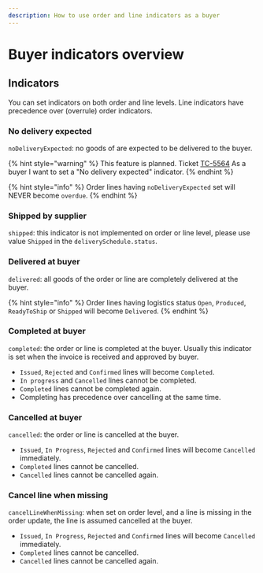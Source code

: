```yaml
---
description: How to use order and line indicators as a buyer
---
```


# Buyer indicators overview

## Indicators

You can set indicators on both order and line levels.
Line indicators have precedence over \(overrule\) order indicators.

### No delivery expected

`noDeliveryExpected`: no goods of are expected to be delivered to the buyer.

{% hint style="warning" %}
This feature is planned. Ticket [TC-5564](https://tradecloud.atlassian.net/browse/TC-5564)
 As a buyer I want to set a "No delivery expected" indicator.
{% endhint %}

{% hint style="info" %}
Order lines having `noDeliveryExpected` set will NEVER become `overdue`.
{% endhint %}

### Shipped by supplier

`shipped`: this indicator is not implemented on order or line level, please use value `Shipped` in the `deliverySchedule.status`.

### Delivered at buyer

`delivered`: all goods of the order or line are completely delivered at the buyer.

{% hint style="info" %}
Order lines having logistics status `Open`, `Produced`, `ReadyToShip` or `Shipped` will become `Delivered`.
{% endhint %}

### Completed at buyer

`completed`: the order or line is completed at the buyer. Usually this indicator is set when the invoice is received and approved by buyer.

- `Issued`, `Rejected` and `Confirmed` lines will become `Completed`.
- `In progress` and `Cancelled` lines cannot be completed.
- `Completed` lines cannot be completed again.
- Completing has precedence over cancelling at the same time.

### Cancelled at buyer

`cancelled`: the order or line is cancelled at the buyer.

- `Issued`, `In Progress`, `Rejected` and `Confirmed` lines will become `Cancelled` immediately.
- `Completed` lines cannot be cancelled.
- `Cancelled` lines cannot be cancelled again.

### Cancel line when missing

`cancelLineWhenMissing`: when set on order level, and a line is missing in the order update, the line is assumed cancelled at the buyer.

- `Issued`, `In Progress`, `Rejected` and `Confirmed` lines will become `Cancelled` immediately.
- `Completed` lines cannot be cancelled.
- `Cancelled` lines cannot be cancelled again.

